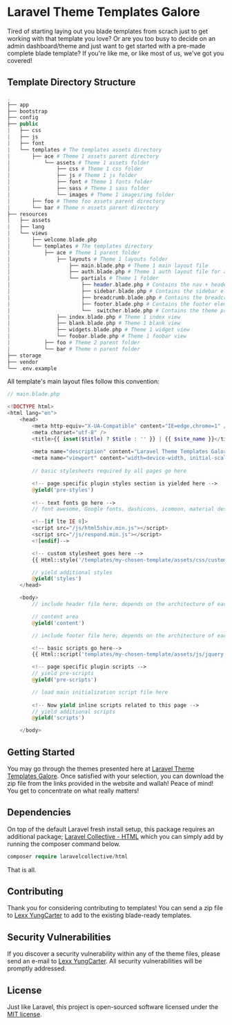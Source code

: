 # Laravel Theme Templates Galore

Tired of starting laying out you blade templates from scrach just to get working with that template you love?
Or are you too busy to decide on an admin dashboard/theme and just want to get started with a pre-made complete blade template?
If you're like me, or like most of us, we've got you covered!

## Template Directory Structure

```php
.
├── app
├── bootstrap
├── config
├── public
|   ├── css
|   ├── js
|   ├── font
|   └── templates # The templates assets directory
|       ├── ace # Theme 1 assets parent directory
|           └── assets # Theme 1 assets folder
|               ├── css # Theme 1 css folder
|               ├── js # Theme 1 js folder
|               ├── font # Theme 1 fonts folder
|               ├── sass # Theme 1 sass folder
|               └── images # Theme 1 images/img folder
|       ├── foo # Theme foo assets parent directory
|       └── bar # Theme n assets parent directory
├── resources
|   ├── assets
|   ├── lang
|   └── views
|       ├── welcome.blade.php
|       └── templates # The templates directory
|           ├── ace # Theme 1 parent folder
|               ├── layouts # Theme 1 layouts folder
|                   ├── main.blade.php # Theme 1 main layout file
|                   ├── auth.blade.php # Theme 1 auth layout file for authentication views
|                   └── partials # Theme 1 folder
|                       ├── header.blade.php # Contains the nav + header elements
|                       ├── sidebar.blade.php # Contains the sidebar elements
|                       ├── breadcrumb.blade.php # Contains the breadcrumb elements
|                       ├── footer.blade.php # Contains the footer elements
|                       └──  switcher.blade.php # Contains the theme preference switcher elements.
|               ├── index.blade.php # Theme 1 index view
|               ├── blank.blade.php # Theme 1 blank view
|               ├── widgets.blade.php # Theme 1 widget view
|               └── foobar.blade.php # Theme 1 foobar view
|           ├── foo # Theme 2 parent folder
|           └── bar # Theme n parent folder
├── storage
├── vendor
└── .env.example

```

All template's main layout files follow this convention:
```php
// main.blade.php

<!DOCTYPE html>
<html lang="en">
	<head>
        <meta http-equiv="X-UA-Compatible" content="IE=edge,chrome=1" />
        <meta charset="utf-8" />
        <title>{{ isset($title) ? $title : '' }} | {{ $site_name }}</title>
        
        <meta name="description" content="Laravel Theme Templates Galore" />
        <meta name="viewport" content="width=device-width, initial-scale=1.0, maximum-scale=1.0" />
        
        // basic stylesheets required by all pages go here

        <!-- page specific plugin styles section is yielded here -->
        @yield('pre-styles')
        
        <!-- text fonts go here -->
        // font awesome, Google fonts, dashicons, icomoon, material design icons, you name it!

        <!--[if lte IE 8]>
		<script src="/js/html5shiv.min.js"></script>
		<script src="/js/respond.min.js"></script>
		<![endif]-->

        <!-- custom stylesheet goes here -->
        {{ Html::style('/templates/my-chosen-template/assets/css/custom.css') }}

        // yield additional styles
        @yield('styles')
    </head>

    <body>
        // include header file here; depends on the architecture of each individual template

        // content area
        @yield('content')

        // include footer file here; depends on the architecture of each individual template

        <!-- basic scripts go here-->
        {{ Html::script('templates/my-chosen-template/assets/js/jquery.js') }}

        <!-- page specific plugin scripts -->
		// yield pre-scripts
        @yield('pre-scripts')

        // load main initialization script file here
        
        <!-- Now yield inline scripts related to this page -->
        // yield additional scripts
        @yield('scripts')

    </body>

```

## Getting Started
You may go through the themes presented here at [Laravel Theme Templates Galore](https://themesgalore.acelords.space). Once satisfied with your selection, you can download the zip file from the links provided in the website and wallah! Peace of mind! You get to concentrate on what really matters!

## Dependencies
On top of the default Laravel fresh install setup, this package requires an additional package; [Laravel Collective - HTML](https://github.com/LaravelCollective/html) which you can simply add by running the composer command below. 
```php
composer require laravelcollective/html
```
That is all.

## Contributing

Thank you for considering contributing to templates! You can send a zip file to [Lexx YungCarter](mailto:lexxyungcarter@gmail.com) to add to the existing blade-ready templates.

## Security Vulnerabilities

If you discover a security vulnerability within any of the theme files, please send an e-mail to [Lexx YungCarter](mailto:lexxyungcarter@gmail.com). All security vulnerabilities will be promptly addressed.

## License

Just like Laravel, this project is open-sourced software licensed under the [MIT license](http://opensource.org/licenses/MIT).
